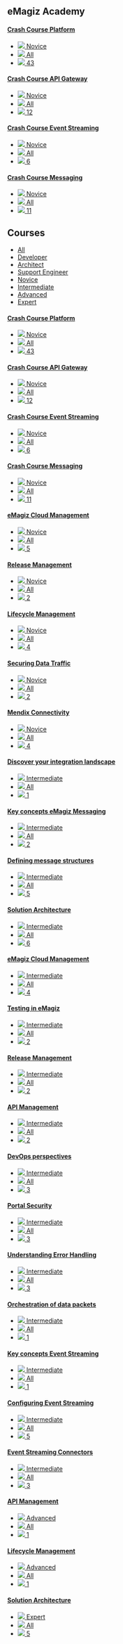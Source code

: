 <div class="ez-academy">
	<div class="ez-academy__body">
		<main class="master">
	<h2 class="title">eMagiz Academy</h2>
	<div class="card-container">
		<a href="../../docs/microlearning/crashcourse-platform-index" class="card card--featured">
			<div class="card__body" style="background: url(../../img/microlearning/academy_index/platform_crashcourse.svg) center no-repeat; background-size: 10%;">
				<h4 class="title">Crash Course Platform</h4>
			</div>
			<ul class="card__footer">
				<li class="card__footer-item">
					<img class="card__footer-icon card__footer-icon--level" src="../../img/microlearning/academy_index/icon-level24.svg"/>
					<label for="" class="card__footer-label">Novice</label>
				</li>
				<li class="card__footer-item">
					<img class="card__footer-icon card__footer-icon--roles" src="../../img/microlearning/academy_index/icon-roles24.svg"/>
					<label for="" class="card__footer-label">All</label>
				</li>
				<li class="card__footer-item">
					<img class="card__footer-icon card__footer-icon--lessons" src="../../img/microlearning/academy_index/icon-lessons24.svg"/>
					<label for="" class="card__footer-label">43</label>
				</li>
			</ul>
		</a>
		<a href="../../docs/microlearning/crashcourse-api-gateway-index" class="card">
			<div class="card__body" style="background: url(../../img/microlearning/academy_index/api-gateway_crashcourse.svg) center no-repeat; background-size: 15%; ">
				<h4 class="title">Crash Course API Gateway</h4>
			</div>
			<ul class="card__footer">
				<li class="card__footer-item">
					<img class="card__footer-icon card__footer-icon--level" src="../../img/microlearning/academy_index/icon-level24.svg"/>
					<label for="" class="card__footer-label">Novice</label>
				</li>
				<li class="card__footer-item">
					<img class="card__footer-icon card__footer-icon--roles" src="../../img/microlearning/academy_index/icon-roles24.svg"/>
					<label for="" class="card__footer-label">All</label>
				</li>
				<li class="card__footer-item">
					<img class="card__footer-icon card__footer-icon--lessons" src="../../img/microlearning/academy_index/icon-lessons24.svg"/>
					<label for="" class="card__footer-label">12</label>
				</li>
			</ul>
		</a>
		<a href="../../docs/microlearning/crashcourse-event-streaming-index" class="card">
			<div class="card__body" style="background: url(../../img/microlearning/academy_index/eventstreaming_crashcourse.svg) center no-repeat; background-size: 20%;">
				<h4 class="title">Crash Course Event Streaming</h4>
			</div>
			<ul class="card__footer">
				<li class="card__footer-item">
					<img class="card__footer-icon card__footer-icon--level" src="../../img/microlearning/academy_index/icon-level24.svg"/>
					<label for="" class="card__footer-label">Novice</label>
				</li>
				<li class="card__footer-item">
					<img class="card__footer-icon card__footer-icon--roles" src="../../img/microlearning/academy_index/icon-roles24.svg"/>
					<label for="" class="card__footer-label">All</label>
				</li>
				<li class="card__footer-item">
					<img class="card__footer-icon card__footer-icon--lessons" src="../../img/microlearning/academy_index/icon-lessons24.svg"/>
					<label for="" class="card__footer-label">6</label>
				</li>
			</ul>
		</a>
		<a href="../../docs/microlearning/crashcourse-messaging-index" class="card">
			<div class="card__body" style="background: url(../../img/microlearning/academy_index/messaging_crashcourse.svg) center no-repeat; background-size: 20%;">
				<h4 class="title">Crash Course Messaging</h4>
			</div>
			<ul class="card__footer">
				<li class="card__footer-item">
					<img class="card__footer-icon card__footer-icon--level" src="../../img/microlearning/academy_index/icon-level24.svg"/>
					<label for="" class="card__footer-label">Novice</label>
				</li>
				<li class="card__footer-item">
					<img class="card__footer-icon card__footer-icon--roles" src="../../img/microlearning/academy_index/icon-roles24.svg"/>
					<label for="" class="card__footer-label">All</label>
				</li>
				<li class="card__footer-item">
					<img class="card__footer-icon card__footer-icon--lessons" src="../../img/microlearning/academy_index/icon-lessons24.svg"/>
					<label for="" class="card__footer-label">11</label>
				</li>
			</ul>
		</a>
	</div>
	<h2 class="title">Courses</h2>
	<ul class="tabs">
		<li class="tabs__item"><a href="../../docs/microlearning/index_academy_all" class="tabs__link">All</a></li>
		<li class="tabs__item"><a href="../../docs/microlearning/index_academy_developer" class="tabs__link">Developer</a></li>
		<li class="tabs__item--active"><a href="../../docs/microlearning/index_academy_architect" class="tabs__link">Architect</a></li>
		<li class="tabs__item"><a href="../../docs/microlearning/index_academy_support_engineer" class="tabs__link">Support Engineer</a></li>
		<li class="tabs__item"><a href="../../docs/microlearning/index_academy_novice" class="tabs__link">Novice</a></li>
		<li class="tabs__item"><a href="../../docs/microlearning/index_academy_intermediate" class="tabs__link">Intermediate</a></li>
		<li class="tabs__item"><a href="../../docs/microlearning/index_academy_advanced" class="tabs__link">Advanced</a></li>
		<li class="tabs__item"><a href="../../docs/microlearning/index_academy_expert" class="tabs__link">Expert</a></li>
	</ul>
	<div class="card-container">
		<a href="../../docs/microlearning/crashcourse-platform-index" class="card">
			<div class="card__body" style="background: url(../../img/microlearning/academy_index/platform_crashcourse.svg) center no-repeat; background-size: 17%;">
				<h4 class="title">Crash Course Platform</h4>
			</div>
			<ul class="card__footer">
				<li class="card__footer-item">
					<img class="card__footer-icon card__footer-icon--level" src="../../img/microlearning/academy_index/icon-level24.svg"/>
					<label for="" class="card__footer-label">Novice</label>
				</li>
				<li class="card__footer-item">
					<img class="card__footer-icon card__footer-icon--roles" src="../../img/microlearning/academy_index/icon-roles24.svg"/>
					<label for="" class="card__footer-label">All</label>
				</li>
				<li class="card__footer-item">
					<img class="card__footer-icon card__footer-icon--lessons" src="../../img/microlearning/academy_index/icon-lessons24.svg"/>
					<label for="" class="card__footer-label">43</label>
				</li>
			</ul>
		</a>
		<a href="../../docs/microlearning/crashcourse-api-gateway-index" class="card">
			<div class="card__body" style="background: url(../../img/microlearning/academy_index/api-gateway_crashcourse.svg) center no-repeat; background-size: 15%; ">
				<h4 class="title">Crash Course API Gateway</h4>
			</div>
			<ul class="card__footer">
				<li class="card__footer-item">
					<img class="card__footer-icon card__footer-icon--level" src="../../img/microlearning/academy_index/icon-level24.svg"/>
					<label for="" class="card__footer-label">Novice</label>
				</li>
				<li class="card__footer-item">
					<img class="card__footer-icon card__footer-icon--roles" src="../../img/microlearning/academy_index/icon-roles24.svg"/>
					<label for="" class="card__footer-label">All</label>
				</li>
				<li class="card__footer-item">
					<img class="card__footer-icon card__footer-icon--lessons" src="../../img/microlearning/academy_index/icon-lessons24.svg"/>
					<label for="" class="card__footer-label">12</label>
				</li>
			</ul>
		</a>
		<a href="../../docs/microlearning/crashcourse-event-streaming-index" class="card">
			<div class="card__body" style="background: url(../../img/microlearning/academy_index/eventstreaming_crashcourse.svg) center no-repeat; background-size: 20%;">
				<h4 class="title">Crash Course Event Streaming</h4>
			</div>
			<ul class="card__footer">
				<li class="card__footer-item">
					<img class="card__footer-icon card__footer-icon--level" src="../../img/microlearning/academy_index/icon-level24.svg"/>
					<label for="" class="card__footer-label">Novice</label>
				</li>
				<li class="card__footer-item">
					<img class="card__footer-icon card__footer-icon--roles" src="../../img/microlearning/academy_index/icon-roles24.svg"/>
					<label for="" class="card__footer-label">All</label>
				</li>
				<li class="card__footer-item">
					<img class="card__footer-icon card__footer-icon--lessons" src="../../img/microlearning/academy_index/icon-lessons24.svg"/>
					<label for="" class="card__footer-label">6</label>
				</li>
			</ul>
		</a>
		<a href="../../docs/microlearning/crashcourse-messaging-index" class="card">
			<div class="card__body" style="background: url(../../img/microlearning/academy_index/messaging_crashcourse.svg) center no-repeat; background-size: 20%;">
				<h4 class="title">Crash Course Messaging</h4>
			</div>
			<ul class="card__footer">
				<li class="card__footer-item">
					<img class="card__footer-icon card__footer-icon--level" src="../../img/microlearning/academy_index/icon-level24.svg"/>
					<label for="" class="card__footer-label">Novice</label>
				</li>
				<li class="card__footer-item">
					<img class="card__footer-icon card__footer-icon--roles" src="../../img/microlearning/academy_index/icon-roles24.svg"/>
					<label for="" class="card__footer-label">All</label>
				</li>
				<li class="card__footer-item">
					<img class="card__footer-icon card__footer-icon--lessons" src="../../img/microlearning/academy_index/icon-lessons24.svg"/>
					<label for="" class="card__footer-label">11</label>
				</li>
			</ul>
		</a>
		<a href="../../docs/microlearning/novice-emagiz-cloud-management-index" class="card">
			<div class="card__body" style="background: url(../../img/microlearning/academy_index/TransformationModules.svg) center no-repeat; background-size: 20%;">
				<h4 class="title">eMagiz Cloud Management</h4>
			</div>
			<ul class="card__footer">
				<li class="card__footer-item">
					<img class="card__footer-icon card__footer-icon--level" src="../../img/microlearning/academy_index/icon-level24.svg"/>
					<label for="" class="card__footer-label">Novice</label>
				</li>
				<li class="card__footer-item">
					<img class="card__footer-icon card__footer-icon--roles" src="../../img/microlearning/academy_index/icon-roles24.svg"/>
					<label for="" class="card__footer-label">All</label>
				</li>
				<li class="card__footer-item">
					<img class="card__footer-icon card__footer-icon--lessons" src="../../img/microlearning/academy_index/icon-lessons24.svg"/>
					<label for="" class="card__footer-label">5</label>
				</li>
			</ul>
		</a>
		<a href="../../docs/microlearning/novice-release-management-index" class="card">
			<div class="card__body" style="background: url(../../img/microlearning/academy_index/Lifecyclemanagement.svg) center no-repeat; background-size: 20%;">
				<h4 class="title">Release Management</h4>
			</div>
			<ul class="card__footer">
				<li class="card__footer-item">
					<img class="card__footer-icon card__footer-icon--level" src="../../img/microlearning/academy_index/icon-level24.svg"/>
					<label for="" class="card__footer-label">Novice</label>
				</li>
				<li class="card__footer-item">
					<img class="card__footer-icon card__footer-icon--roles" src="../../img/microlearning/academy_index/icon-roles24.svg"/>
					<label for="" class="card__footer-label">All</label>
				</li>
				<li class="card__footer-item">
					<img class="card__footer-icon card__footer-icon--lessons" src="../../img/microlearning/academy_index/icon-lessons24.svg"/>
					<label for="" class="card__footer-label">2</label>
				</li>
			</ul>
		</a>
		<a href="../../docs/microlearning/novice-lifecycle-management-index" class="card">
			<div class="card__body" style="background: url(../../img/microlearning/academy_index/Lifecyclemanagement.svg) center no-repeat; background-size: 20%;">
				<h4 class="title">Lifecycle Management</h4>
			</div>
			<ul class="card__footer">
				<li class="card__footer-item">
					<img class="card__footer-icon card__footer-icon--level" src="../../img/microlearning/academy_index/icon-level24.svg"/>
					<label for="" class="card__footer-label">Novice</label>
				</li>
				<li class="card__footer-item">
					<img class="card__footer-icon card__footer-icon--roles" src="../../img/microlearning/academy_index/icon-roles24.svg"/>
					<label for="" class="card__footer-label">All</label>
				</li>
				<li class="card__footer-item">
					<img class="card__footer-icon card__footer-icon--lessons" src="../../img/microlearning/academy_index/icon-lessons24.svg"/>
					<label for="" class="card__footer-label">4</label>
				</li>
			</ul>
		</a>
		<a href="../../docs/microlearning/novice-securing-your-data-traffic-index" class="card">
			<div class="card__body" style="background: url(../../img/microlearning/academy_index/Security_Modules.svg) center no-repeat; background-size: 18%;">
				<h4 class="title">Securing Data Traffic</h4>
			</div>
			<ul class="card__footer">
				<li class="card__footer-item">
					<img class="card__footer-icon card__footer-icon--level" src="../../img/microlearning/academy_index/icon-level24.svg"/>
					<label for="" class="card__footer-label">Novice</label>
				</li>
				<li class="card__footer-item">
					<img class="card__footer-icon card__footer-icon--roles" src="../../img/microlearning/academy_index/icon-roles24.svg"/>
					<label for="" class="card__footer-label">All</label>
				</li>
				<li class="card__footer-item">
					<img class="card__footer-icon card__footer-icon--lessons" src="../../img/microlearning/academy_index/icon-lessons24.svg"/>
					<label for="" class="card__footer-label">2</label>
				</li>
			</ul>
		</a>
		<a href="../../docs/microlearning/novice-mendix-connectivity-index" class="card">
			<div class="card__body" style="background: url(../../img/microlearning/academy_index/mendixlogo.png) center no-repeat; background-size: 40%;">
				<h4 class="title">Mendix Connectivity</h4>
			</div>
			<ul class="card__footer">
				<li class="card__footer-item">
					<img class="card__footer-icon card__footer-icon--level" src="../../img/microlearning/academy_index/icon-level24.svg"/>
					<label for="" class="card__footer-label">Novice</label>
				</li>
				<li class="card__footer-item">
					<img class="card__footer-icon card__footer-icon--roles" src="../../img/microlearning/academy_index/icon-roles24.svg"/>
					<label for="" class="card__footer-label">All</label>
				</li>
				<li class="card__footer-item">
					<img class="card__footer-icon card__footer-icon--lessons" src="../../img/microlearning/academy_index/icon-lessons24.svg"/>
					<label for="" class="card__footer-label">4</label>
				</li>
			</ul>
		</a>
		<a href="../../docs/microlearning/intermediate-discover-your-integration-landscape-index" class="card">
			<div class="card__body" style="background: url(../../img/microlearning/academy_index/Discover_Integrations.svg) center no-repeat; background-size: 15%;">
				<h4 class="title">Discover your integration landscape</h4>
			</div>
			<ul class="card__footer">
				<li class="card__footer-item">
					<img class="card__footer-icon card__footer-icon--level" src="../../img/microlearning/academy_index/icon-level24.svg"/>
					<label for="" class="card__footer-label">Intermediate</label>
				</li>
				<li class="card__footer-item">
					<img class="card__footer-icon card__footer-icon--roles" src="../../img/microlearning/academy_index/icon-roles24.svg"/>
					<label for="" class="card__footer-label">All</label>
				</li>
				<li class="card__footer-item">
					<img class="card__footer-icon card__footer-icon--lessons" src="../../img/microlearning/academy_index/icon-lessons24.svg"/>
					<label for="" class="card__footer-label">1</label>
				</li>
			</ul>
		</a>		
		<a href="../../docs/microlearning/intermediate-key-concepts-emagiz-messaging-index" class="card">
			<div class="card__body" style="background: url(../../img/microlearning/academy_index/messaging_crashcourse.svg) center no-repeat; background-size: 20%;">
				<h4 class="title">Key concepts eMagiz Messaging</h4>
			</div>
			<ul class="card__footer">
				<li class="card__footer-item">
					<img class="card__footer-icon card__footer-icon--level" src="../../img/microlearning/academy_index/icon-level24.svg"/>
					<label for="" class="card__footer-label">Intermediate</label>
				</li>
				<li class="card__footer-item">
					<img class="card__footer-icon card__footer-icon--roles" src="../../img/microlearning/academy_index/icon-roles24.svg"/>
					<label for="" class="card__footer-label">All</label>
				</li>
				<li class="card__footer-item">
					<img class="card__footer-icon card__footer-icon--lessons" src="../../img/microlearning/academy_index/icon-lessons24.svg"/>
					<label for="" class="card__footer-label">2</label>
				</li>
			</ul>
		</a>
		<a href="../../docs/microlearning/intermediate-defining-your-message-structures-index" class="card">
			<div class="card__body" style="background: url(../../img/microlearning/academy_index/MessageStructure.svg) center no-repeat; background-size: 20%;">
				<h4 class="title">Defining message structures</h4>
			</div>
			<ul class="card__footer">
				<li class="card__footer-item">
					<img class="card__footer-icon card__footer-icon--level" src="../../img/microlearning/academy_index/icon-level24.svg"/>
					<label for="" class="card__footer-label">Intermediate</label>
				</li>
				<li class="card__footer-item">
					<img class="card__footer-icon card__footer-icon--roles" src="../../img/microlearning/academy_index/icon-roles24.svg"/>
					<label for="" class="card__footer-label">All</label>
				</li>
				<li class="card__footer-item">
					<img class="card__footer-icon card__footer-icon--lessons" src="../../img/microlearning/academy_index/icon-lessons24.svg"/>
					<label for="" class="card__footer-label">5</label>
				</li>
			</ul>
		</a>
		<a href="../../docs/microlearning/intermediate-solution-architecture-index" class="card">
			<div class="card__body" style="background: url(../../img/microlearning/academy_index/SolutionArchitecture_Modules.svg) center no-repeat; background-size: 17%;">
				<h4 class="title">Solution Architecture</h4>
			</div>
			<ul class="card__footer">
				<li class="card__footer-item">
					<img class="card__footer-icon card__footer-icon--level" src="../../img/microlearning/academy_index/icon-level24.svg"/>
					<label for="" class="card__footer-label">Intermediate</label>
				</li>
				<li class="card__footer-item">
					<img class="card__footer-icon card__footer-icon--roles" src="../../img/microlearning/academy_index/icon-roles24.svg"/>
					<label for="" class="card__footer-label">All</label>
				</li>
				<li class="card__footer-item">
					<img class="card__footer-icon card__footer-icon--lessons" src="../../img/microlearning/academy_index/icon-lessons24.svg"/>
					<label for="" class="card__footer-label">6</label>
				</li>
			</ul>
		</a>
		<a href="../../docs/microlearning/intermediate-emagiz-cloud-management-index" class="card">
			<div class="card__body" style="background: url(../../img/microlearning/academy_index/cloud-management-module.svg) center no-repeat; background-size: 20%;">
				<h4 class="title">eMagiz Cloud Management</h4>
			</div>
			<ul class="card__footer">
				<li class="card__footer-item">
					<img class="card__footer-icon card__footer-icon--level" src="../../img/microlearning/academy_index/icon-level24.svg"/>
					<label for="" class="card__footer-label">Intermediate</label>
				</li>
				<li class="card__footer-item">
					<img class="card__footer-icon card__footer-icon--roles" src="../../img/microlearning/academy_index/icon-roles24.svg"/>
					<label for="" class="card__footer-label">All</label>
				</li>
				<li class="card__footer-item">
					<img class="card__footer-icon card__footer-icon--lessons" src="../../img/microlearning/academy_index/icon-lessons24.svg"/>
					<label for="" class="card__footer-label">4</label>
				</li>
			</ul>
		</a>
		<a href="../../docs/microlearning/intermediate-testing-in-emagiz-index" class="card">
			<div class="card__body" style="background: url(../../img/microlearning/academy_index/Testing_modules.svg) center no-repeat; background-size: 20%;">
				<h4 class="title">Testing in eMagiz</h4>
			</div>
			<ul class="card__footer">
				<li class="card__footer-item">
					<img class="card__footer-icon card__footer-icon--level" src="../../img/microlearning/academy_index/icon-level24.svg"/>
					<label for="" class="card__footer-label">Intermediate</label>
				</li>
				<li class="card__footer-item">
					<img class="card__footer-icon card__footer-icon--roles" src="../../img/microlearning/academy_index/icon-roles24.svg"/>
					<label for="" class="card__footer-label">All</label>
				</li>
				<li class="card__footer-item">
					<img class="card__footer-icon card__footer-icon--lessons" src="../../img/microlearning/academy_index/icon-lessons24.svg"/>
					<label for="" class="card__footer-label">2</label>
				</li>
			</ul>
		</a>
		<a href="../../docs/microlearning/intermediate-release-management-index" class="card">
			<div class="card__body" style="background: url(../../img/microlearning/academy_index/Release_management_modules.svg) center no-repeat; background-size: 20%;">
				<h4 class="title">Release Management</h4>
			</div>
			<ul class="card__footer">
				<li class="card__footer-item">
					<img class="card__footer-icon card__footer-icon--level" src="../../img/microlearning/academy_index/icon-level24.svg"/>
					<label for="" class="card__footer-label">Intermediate</label>
				</li>
				<li class="card__footer-item">
					<img class="card__footer-icon card__footer-icon--roles" src="../../img/microlearning/academy_index/icon-roles24.svg"/>
					<label for="" class="card__footer-label">All</label>
				</li>
				<li class="card__footer-item">
					<img class="card__footer-icon card__footer-icon--lessons" src="../../img/microlearning/academy_index/icon-lessons24.svg"/>
					<label for="" class="card__footer-label">2</label>
				</li>
			</ul>
		</a>
		<a href="../../docs/microlearning/intermediate-api-management-index" class="card">
			<div class="card__body" style="background: url(../../img/microlearning/academy_index/api-management.svg) center no-repeat; background-size: 20%;">
				<h4 class="title">API Management</h4>
			</div>
			<ul class="card__footer">
				<li class="card__footer-item">
					<img class="card__footer-icon card__footer-icon--level" src="../../img/microlearning/academy_index/icon-level24.svg"/>
					<label for="" class="card__footer-label">Intermediate</label>
				</li>
				<li class="card__footer-item">
					<img class="card__footer-icon card__footer-icon--roles" src="../../img/microlearning/academy_index/icon-roles24.svg"/>
					<label for="" class="card__footer-label">All</label>
				</li>
				<li class="card__footer-item">
					<img class="card__footer-icon card__footer-icon--lessons" src="../../img/microlearning/academy_index/icon-lessons24.svg"/>
					<label for="" class="card__footer-label">2</label>
				</li>
			</ul>
		</a>
		<a href="../../docs/microlearning/intermediate-devops-perspectives-index" class="card">
			<div class="card__body" style="background: url(../../img/microlearning/academy_index/DevOpsPerspectives_module.svg) center no-repeat; background-size: 20%;">
				<h4 class="title">DevOps perspectives</h4>
			</div>
			<ul class="card__footer">
				<li class="card__footer-item">
					<img class="card__footer-icon card__footer-icon--level" src="../../img/microlearning/academy_index/icon-level24.svg"/>
					<label for="" class="card__footer-label">Intermediate</label>
				</li>
				<li class="card__footer-item">
					<img class="card__footer-icon card__footer-icon--roles" src="../../img/microlearning/academy_index/icon-roles24.svg"/>
					<label for="" class="card__footer-label">All</label>
				</li>
				<li class="card__footer-item">
					<img class="card__footer-icon card__footer-icon--lessons" src="../../img/microlearning/academy_index/icon-lessons24.svg"/>
					<label for="" class="card__footer-label">3</label>
				</li>
			</ul>
		</a>
		<a href="../../docs/microlearning/intermediate-portal-security-index" class="card">
			<div class="card__body" style="background: url(../../img/microlearning/academy_index/Security_Modules.svg) center no-repeat; background-size: 20%;">
				<h4 class="title">Portal Security</h4>
			</div>
			<ul class="card__footer">
				<li class="card__footer-item">
					<img class="card__footer-icon card__footer-icon--level" src="../../img/microlearning/academy_index/icon-level24.svg"/>
					<label for="" class="card__footer-label">Intermediate</label>
				</li>
				<li class="card__footer-item">
					<img class="card__footer-icon card__footer-icon--roles" src="../../img/microlearning/academy_index/icon-roles24.svg"/>
					<label for="" class="card__footer-label">All</label>
				</li>
				<li class="card__footer-item">
					<img class="card__footer-icon card__footer-icon--lessons" src="../../img/microlearning/academy_index/icon-lessons24.svg"/>
					<label for="" class="card__footer-label">3</label>
				</li>
			</ul>
		</a>
		<a href="../../docs/microlearning/intermediate-understanding-error-handling-in-emagiz-index" class="card">
			<div class="card__body" style="background: url(../../img/microlearning/academy_index/Error_Handling_Modules.svg) center no-repeat; background-size: 15%;">
				<h4 class="title">Understanding Error Handling</h4>
			</div>
			<ul class="card__footer">
				<li class="card__footer-item">
					<img class="card__footer-icon card__footer-icon--level" src="../../img/microlearning/academy_index/icon-level24.svg"/>
					<label for="" class="card__footer-label">Intermediate</label>
				</li>
				<li class="card__footer-item">
					<img class="card__footer-icon card__footer-icon--roles" src="../../img/microlearning/academy_index/icon-roles24.svg"/>
					<label for="" class="card__footer-label">All</label>
				</li>
				<li class="card__footer-item">
					<img class="card__footer-icon card__footer-icon--lessons" src="../../img/microlearning/academy_index/icon-lessons24.svg"/>
					<label for="" class="card__footer-label">3</label>
				</li>
			</ul>
		</a>		
		<a href="../../docs/microlearning/intermediate-orchestration-of-data-packets-index" class="card">
			<div class="card__body" style="background: url(../../img/microlearning/academy_index/orchestration_modules.svg) center no-repeat; background-size: 20%;">
				<h4 class="title">Orchestration of data packets</h4>
			</div>
			<ul class="card__footer">
				<li class="card__footer-item">
					<img class="card__footer-icon card__footer-icon--level" src="../../img/microlearning/academy_index/icon-level24.svg"/>
					<label for="" class="card__footer-label">Intermediate</label>
				</li>
				<li class="card__footer-item">
					<img class="card__footer-icon card__footer-icon--roles" src="../../img/microlearning/academy_index/icon-roles24.svg"/>
					<label for="" class="card__footer-label">All</label>
				</li>
				<li class="card__footer-item">
					<img class="card__footer-icon card__footer-icon--lessons" src="../../img/microlearning/academy_index/icon-lessons24.svg"/>
					<label for="" class="card__footer-label">1</label>
				</li>
			</ul>
		</a>
		<a href="../../docs/microlearning/intermediate-key-concepts-emagiz-event-streaming-index" class="card">
			<div class="card__body" style="background: url(../../img/microlearning/academy_index/eventstreaming_crashcourse.svg) center no-repeat; background-size: 20%;">
				<h4 class="title">Key concepts Event Streaming</h4>
			</div>
			<ul class="card__footer">
				<li class="card__footer-item">
					<img class="card__footer-icon card__footer-icon--level" src="../../img/microlearning/academy_index/icon-level24.svg"/>
					<label for="" class="card__footer-label">Intermediate</label>
				</li>
				<li class="card__footer-item">
					<img class="card__footer-icon card__footer-icon--roles" src="../../img/microlearning/academy_index/icon-roles24.svg"/>
					<label for="" class="card__footer-label">All</label>
				</li>
				<li class="card__footer-item">
					<img class="card__footer-icon card__footer-icon--lessons" src="../../img/microlearning/academy_index/icon-lessons24.svg"/>
					<label for="" class="card__footer-label">1</label>
				</li>
			</ul>
		</a>
		<a href="../../docs/microlearning/intermediate-configuring-event-streaming-index" class="card">
			<div class="card__body" style="background: url(../../img/microlearning/academy_index/eventstreaming_crashcourse.svg) center no-repeat; background-size: 20%;">
				<h4 class="title">Configuring Event Streaming</h4>
			</div>
			<ul class="card__footer">
				<li class="card__footer-item">
					<img class="card__footer-icon card__footer-icon--level" src="../../img/microlearning/academy_index/icon-level24.svg"/>
					<label for="" class="card__footer-label">Intermediate</label>
				</li>
				<li class="card__footer-item">
					<img class="card__footer-icon card__footer-icon--roles" src="../../img/microlearning/academy_index/icon-roles24.svg"/>
					<label for="" class="card__footer-label">All</label>
				</li>
				<li class="card__footer-item">
					<img class="card__footer-icon card__footer-icon--lessons" src="../../img/microlearning/academy_index/icon-lessons24.svg"/>
					<label for="" class="card__footer-label">5</label>
				</li>
			</ul>
		</a>
		<a href="../../docs/microlearning/intermediate-event-streaming-connectors-index" class="card">
			<div class="card__body" style="background: url(../../img/microlearning/academy_index/eventstreaming_crashcourse.svg) center no-repeat; background-size: 20%;">
				<h4 class="title">Event Streaming Connectors</h4>
			</div>
			<ul class="card__footer">
				<li class="card__footer-item">
					<img class="card__footer-icon card__footer-icon--level" src="../../img/microlearning/academy_index/icon-level24.svg"/>
					<label for="" class="card__footer-label">Intermediate</label>
				</li>
				<li class="card__footer-item">
					<img class="card__footer-icon card__footer-icon--roles" src="../../img/microlearning/academy_index/icon-roles24.svg"/>
					<label for="" class="card__footer-label">All</label>
				</li>
				<li class="card__footer-item">
					<img class="card__footer-icon card__footer-icon--lessons" src="../../img/microlearning/academy_index/icon-lessons24.svg"/>
					<label for="" class="card__footer-label">3</label>
				</li>
			</ul>
		</a>
		<a href="../../docs/microlearning/advanced-api-management-index" class="card">
			<div class="card__body" style="background: url(../../img/microlearning/academy_index/api-management.svg) center no-repeat; background-size: 20%;">
				<h4 class="title">API Management</h4>
			</div>
			<ul class="card__footer">
				<li class="card__footer-item">
					<img class="card__footer-icon card__footer-icon--level" src="../../img/microlearning/academy_index/icon-level24.svg"/>
					<label for="" class="card__footer-label">Advanced</label>
				</li>
				<li class="card__footer-item">
					<img class="card__footer-icon card__footer-icon--roles" src="../../img/microlearning/academy_index/icon-roles24.svg"/>
					<label for="" class="card__footer-label">All</label>
				</li>
				<li class="card__footer-item">
					<img class="card__footer-icon card__footer-icon--lessons" src="../../img/microlearning/academy_index/icon-lessons24.svg"/>
					<label for="" class="card__footer-label">1</label>
				</li>
			</ul>
		</a>
		<a href="../../docs/microlearning/advanced-lifecycle-management-index" class="card">
			<div class="card__body" style="background: url(../../img/microlearning/academy_index/Lifecyclemanagement.svg) center no-repeat; background-size: 20%;">
				<h4 class="title">Lifecycle Management</h4>
			</div>
			<ul class="card__footer">
				<li class="card__footer-item">
					<img class="card__footer-icon card__footer-icon--level" src="../../img/microlearning/academy_index/icon-level24.svg"/>
					<label for="" class="card__footer-label">Advanced</label>
				</li>
				<li class="card__footer-item">
					<img class="card__footer-icon card__footer-icon--roles" src="../../img/microlearning/academy_index/icon-roles24.svg"/>
					<label for="" class="card__footer-label">All</label>
				</li>
				<li class="card__footer-item">
					<img class="card__footer-icon card__footer-icon--lessons" src="../../img/microlearning/academy_index/icon-lessons24.svg"/>
					<label for="" class="card__footer-label">1</label>
				</li>
			</ul>
		</a>
		<a href="../../docs/microlearning/expert-solution-architecture-index" class="card">
			<div class="card__body" style="background: url(../../img/microlearning/academy_index/SolutionArchitecture_Modules.svg) center no-repeat; background-size: 17%;">
				<h4 class="title">Solution Architecture</h4>
			</div>
			<ul class="card__footer">
				<li class="card__footer-item">
					<img class="card__footer-icon card__footer-icon--level" src="../../img/microlearning/academy_index/icon-level24.svg"/>
					<label for="" class="card__footer-label">Expert</label>
				</li>
				<li class="card__footer-item">
					<img class="card__footer-icon card__footer-icon--roles" src="../../img/microlearning/academy_index/icon-roles24.svg"/>
					<label for="" class="card__footer-label">All</label>
				</li>
				<li class="card__footer-item">
					<img class="card__footer-icon card__footer-icon--lessons" src="../../img/microlearning/academy_index/icon-lessons24.svg"/>
					<label for="" class="card__footer-label">5</label>
				</li>
			</ul>
		</a>
	</div>
</main>
</div>
</div>